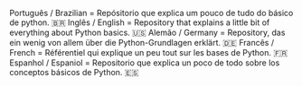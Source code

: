 Português / Brazilian = Repósitorio que explica um pouco de tudo do básico de python. 🇧🇷
Inglês / English =  Repository that explains a little bit of everything about Python basics. 🇺🇸
Alemão / Germany = Repository, das ein wenig von allem über die Python-Grundlagen erklärt. 🇩🇪
Francês / French = Référentiel qui explique un peu tout sur les bases de Python. 🇫🇷
Espanhol / Espaniol = Repositorio que explica un poco de todo sobre los conceptos básicos de Python. 🇪🇸

